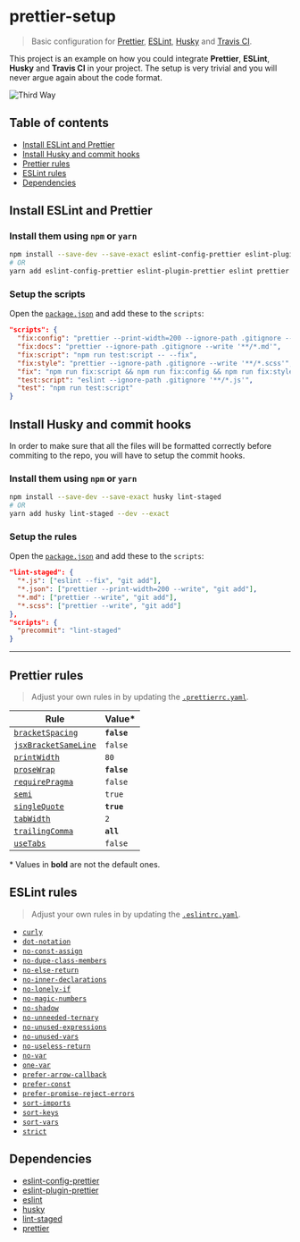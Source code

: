 # prettier-setup

> Basic configuration for [Prettier](https://github.com/prettier/prettier), [ESLint](https://eslint.org/), [Husky](https://github.com/typicode/husky) and [Travis CI](https://travis-ci.org/).

This project is an example on how you could integrate **Prettier**, **ESLint**, **Husky** and **Travis CI** in your project. The setup is very trivial and you will never argue again about the code format.

![Third Way](https://imgs.xkcd.com/comics/third_way_2x.png)

## Table of contents

* [Install ESLint and Prettier](#install-eslint-and-prettier)
* [Install Husky and commit hooks](#install-husky-and-commit-hooks)
* [Prettier rules](#prettier-rules)
* [ESLint rules](#eslint-rules)
* [Dependencies](#dev-dependencies)

## Install ESLint and Prettier

### Install them using `npm` or `yarn`

```bash
npm install --save-dev --save-exact eslint-config-prettier eslint-plugin-prettier eslint prettier
# OR
yarn add eslint-config-prettier eslint-plugin-prettier eslint prettier --dev --exact
```

### Setup the scripts

Open the [`package.json`](/package.json) and add these to the `scripts`:

```json
"scripts": {
  "fix:config": "prettier --print-width=200 --ignore-path .gitignore --write '**/*.json'",
  "fix:docs": "prettier --ignore-path .gitignore --write '**/*.md'",
  "fix:script": "npm run test:script -- --fix",
  "fix:style": "prettier --ignore-path .gitignore --write '**/*.scss'",
  "fix": "npm run fix:script && npm run fix:config && npm run fix:style && npm run fix:docs",
  "test:script": "eslint --ignore-path .gitignore '**/*.js'",
  "test": "npm run test:script"
}
```

## Install Husky and commit hooks

In order to make sure that all the files will be formatted correctly before commiting to the repo, you will have to setup the commit hooks.

### Install them using `npm` or `yarn`

```bash
npm install --save-dev --save-exact husky lint-staged
# OR
yarn add husky lint-staged --dev --exact
```

### Setup the rules

Open the [`package.json`](/package.json) and add these to the `scripts`:

```json
"lint-staged": {
  "*.js": ["eslint --fix", "git add"],
  "*.json": ["prettier --print-width=200 --write", "git add"],
  "*.md": ["prettier --write", "git add"],
  "*.scss": ["prettier --write", "git add"]
},
"scripts": {
  "precommit": "lint-staged"
}
```

---

## Prettier rules

> Adjust your own rules in by updating the [`.prettierrc.yaml`](/.prettierrc.yaml).

| Rule                                                                          | Value\*     |
| ----------------------------------------------------------------------------- | ----------- |
| [`bracketSpacing`](https://prettier.io/docs/en/options.html#bracket-spacing)  | **`false`** |
| [`jsxBracketSameLine`](https://prettier.io/docs/en/options.html#jsx-brackets) | `false`     |
| [`printWidth`](https://prettier.io/docs/en/options.html#print-width)          | `80`        |
| [`proseWrap`](https://prettier.io/docs/en/options.html#prose-wrap)            | **`false`** |
| [`requirePragma`](https://prettier.io/docs/en/options.html#require-pragma)    | `false`     |
| [`semi`](https://prettier.io/docs/en/options.html#semicolons)                 | `true`      |
| [`singleQuote`](https://prettier.io/docs/en/options.html#quotes)              | **`true`**  |
| [`tabWidth`](https://prettier.io/docs/en/options.html#tab-width)              | `2`         |
| [`trailingComma`](https://prettier.io/docs/en/options.html#trailing-commas)   | **`all`**   |
| [`useTabs`](https://prettier.io/docs/en/options.html#tabs)                    | `false`     |

\* Values in **bold** are not the default ones.

## ESLint rules

> Adjust your own rules in by updating the [`.eslintrc.yaml`](/.eslintrc.yaml).

* [`curly`](https://eslint.org/docs/rules/curly)
* [`dot-notation`](https://eslint.org/docs/rules/dot-notation)
* [`no-const-assign`](https://eslint.org/docs/rules/no-const-assign)
* [`no-dupe-class-members`](https://eslint.org/docs/rules/no-dupe-class-members)
* [`no-else-return`](https://eslint.org/docs/rules/no-else-return)
* [`no-inner-declarations`](https://eslint.org/docs/rules/no-inner-declarations)
* [`no-lonely-if`](https://eslint.org/docs/rules/no-lonely-if)
* [`no-magic-numbers`](https://eslint.org/docs/rules/no-magic-numbers)
* [`no-shadow`](https://eslint.org/docs/rules/no-shadow)
* [`no-unneeded-ternary`](https://eslint.org/docs/rules/no-unneeded-ternary)
* [`no-unused-expressions`](https://eslint.org/docs/rules/no-unused-expressions)
* [`no-unused-vars`](https://eslint.org/docs/rules/no-unused-vars)
* [`no-useless-return`](https://eslint.org/docs/rules/no-useless-return)
* [`no-var`](https://eslint.org/docs/rules/no-var)
* [`one-var`](https://eslint.org/docs/rules/one-var)
* [`prefer-arrow-callback`](https://eslint.org/docs/rules/prefer-arrow-callback)
* [`prefer-const`](https://eslint.org/docs/rules/prefer-const)
* [`prefer-promise-reject-errors`](https://eslint.org/docs/rules/prefer-promise-reject-errors)
* [`sort-imports`](https://eslint.org/docs/rules/sort-imports)
* [`sort-keys`](https://eslint.org/docs/rules/sort-keys)
* [`sort-vars`](https://eslint.org/docs/rules/sort-vars)
* [`strict`](https://eslint.org/docs/rules/strict)

## Dependencies

* [eslint-config-prettier](https://github.com/prettier/eslint-config-prettier)
* [eslint-plugin-prettier](https://github.com/prettier/eslint-plugin-prettier)
* [eslint](https://github.com/eslint/eslint)
* [husky](https://github.com/typicode/husky)
* [lint-staged](https://github.com/okonet/lint-staged)
* [prettier](https://github.com/prettier/prettier)
